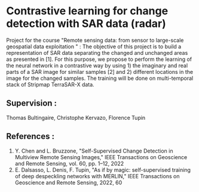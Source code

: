 # Contrastive learning for change detection with SAR data (radar)

Project for the course "Remote sensing data: from sensor to large-scale geospatial data exploitation " :
The objective of this project is to build a representation of SAR data separating the changed and unchanged
areas as presented in [1]. For this purpose, we propose to perform the learning of the neural network in a
contrastive way by using 1) the imaginary and real parts of a SAR image for similar samples [2] and 2)
different locations in the image for the changed samples. The training will be done on multi-temporal stack
of Stripmap TerraSAR-X data.


## Supervision :
Thomas Bultingaire, Christophe Kervazo, Florence Tupin

## References :
1. Y. Chen and L. Bruzzone, "Self-Supervised Change Detection in Multiview Remote Sensing Images," IEEE Transactions on Geoscience and Remote Sensing, vol. 60, pp. 1–12, 2022
2. E. Dalsasso, L. Denis, F. Tupin, "As if by magic: self-supervised training of deep despeckling networks with MERLIN," IEEE Transactions on Geoscience and Remote Sensing, 2022, 60
